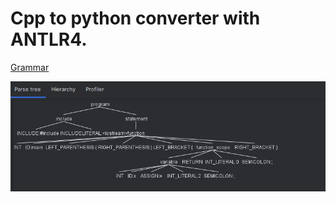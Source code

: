 # Cpp to python converter with ANTLR4.

[Grammar](https://github.com/przemekdomagala/cpp-to-python/blob/main/CppGrammar.g4)


![Parse Tree Example](https://github.com/przemekdomagala/cpp-to-python/blob/main/ParseTreeExample.png)
